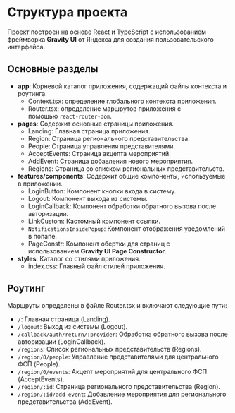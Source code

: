 # **Структура проекта**

Проект построен на основе React и TypeScript с использованием фреймворка **Gravity UI** от Яндекса для создания пользовательского интерфейса.

## **Основные разделы**

- **app**: Корневой каталог приложения, содержащий файлы контекста и роутинга.
    - Context.tsx: определение глобального контекста приложения.
    - Router.tsx: определение маршрутов приложения с помощью `react-router-dom`.
- **pages**: Содержит основные страницы приложения.
    - Landing: Главная страница приложения.
    - Region: Страница регионального представительства.
    - People: Страница управления представителями.
    - AcceptEvents: Страница акцепта мероприятий.
    - AddEvent: Страница добавления нового мероприятия.
    - Regions: Страница со списком региональных представительств.
- **features/components**: Содержит общие компоненты, используемые в приложении.
    - LoginButton: Компонент кнопки входа в систему.
    - Logout: Компонент выхода из системы.
    - LoginCallback: Компонент обработки обратного вызова после авторизации.
    - LinkCustom: Кастомный компонент ссылки.
    - `NotificationsInsidePopup`: Компонент отображения уведомлений в попапе.
    - PageConstr: Компонент обертки для страниц с использованием **Gravity UI Page Constructor**.
- **styles**: Каталог со стилями приложения.
    - index.css: Главный файл стилей приложения.

## **Роутинг**

Маршруты определены в файле Router.tsx и включают следующие пути:

- `/`: Главная страница (Landing).
- `/logout`: Выход из системы (Logout).
- `/callback/auth/return/:provider`: Обработка обратного вызова после авторизации (LoginCallback).
- `/regions`: Список региональных представительств (Regions).
- `/region/0/people`: Управление представителями для центрального ФСП (People).
- `/region/0/events`: Акцепт мероприятий для центрального ФСП (AcceptEvents).
- `/region/:id`: Страница регионального представительства (Region).
- `/region/:id/add-event`: Добавление мероприятия для регионального представительства (AddEvent).